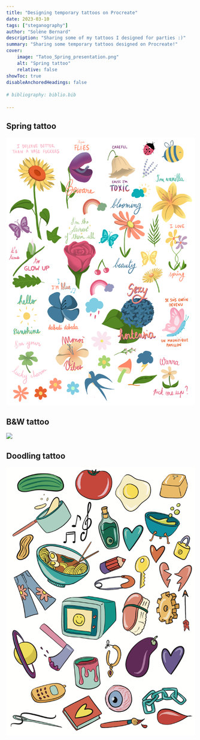 ```yaml
---
title: "Designing temporary tattoos on Procreate"
date: 2023-03-10
tags: ["steganography"]
author: "Solène Bernard"
description: "Sharing some of my tattoos I designed for parties :)" 
summary: "Sharing some temporary tattoos designed on Procreate!" 
cover:
    image: "Tatoo_Spring_presentation.png"
    alt: "Spring tattoo"
    relative: false
showToc: true
disableAnchoredHeadings: false

# bibliography: biblio.bib

---
```


## Spring tattoo

![](Tatoo_Spring.png)

## B&W tattoo

![](A3.png)

## Doodling tattoo

![](Tatoo_Doodling_Print.png)



